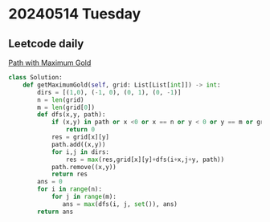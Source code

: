 # 20240514 Tuesday

## Leetcode daily

[Path with Maximum Gold](https://leetcode.com/problems/path-with-maximum-gold/?envType=daily-question&envId=2024-05-14)

```py
class Solution:
    def getMaximumGold(self, grid: List[List[int]]) -> int:
        dirs = [(1,0), (-1, 0), (0, 1), (0, -1)]
        n = len(grid)
        m = len(grid[0])
        def dfs(x,y, path):
            if (x,y) in path or x <0 or x == n or y < 0 or y == m or grid[x][y] == 0:
                return 0
            res = grid[x][y]
            path.add((x,y))
            for i,j in dirs:
                res = max(res,grid[x][y]+dfs(i+x,j+y, path))
            path.remove((x,y))
            return res
        ans = 0
        for i in range(n):
            for j in range(m):
               ans = max(dfs(i, j, set()), ans)
        return ans
```
